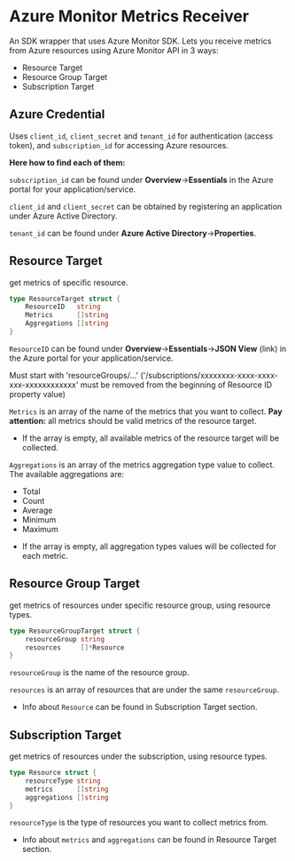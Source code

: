 # Azure Monitor Metrics Receiver

An SDK wrapper that uses Azure Monitor SDK. 
Lets you receive metrics from Azure resources using Azure Monitor API in 3 ways:

- Resource Target
- Resource Group Target
- Subscription Target

## Azure Credential

Uses `client_id`, `client_secret` and `tenant_id` for authentication (access token),
and `subscription_id` for accessing Azure resources.

**Here how to find each of them:**

`subscription_id` can be found under **Overview**->**Essentials** in the Azure portal for your application/service.

`client_id` and `client_secret` can be obtained by registering an application under Azure Active Directory.

`tenant_id` can be found under **Azure Active Directory**->**Properties**.

## Resource Target

get metrics of specific resource.

```go
type ResourceTarget struct {
	ResourceID   string
	Metrics      []string
	Aggregations []string
}
```

`ResourceID` can be found under **Overview**->**Essentials**->**JSON View** (link) in the Azure
portal for your application/service.

Must start with 'resourceGroups/...' ('/subscriptions/xxxxxxxx-xxxx-xxxx-xxx-xxxxxxxxxxxx' must be removed from the 
beginning of Resource ID property value)

`Metrics` is an array of the name of the metrics that you want to collect. 
**Pay attention:** all metrics should be valid metrics of the resource target.

* If the array is empty, all available metrics of the resource target will be collected.

`Aggregations` is an array of the metrics aggregation type value to collect. The available aggregations are:

- Total
- Count
- Average
- Minimum
- Maximum

* If the array is empty, all aggregation types values will be collected for each metric.

## Resource Group Target

get metrics of resources under specific resource group, using resource types.

```go
type ResourceGroupTarget struct {
    resourceGroup string
    resources     []*Resource
}
```

`resourceGroup` is the name of the resource group.

`resources` is an array of resources that are under the same `resourceGroup`.

* Info about `Resource` can be found in Subscription Target section.

## Subscription Target

get metrics of resources under the subscription, using resource types.

```go
type Resource struct {
    resourceType string
    metrics      []string
    aggregations []string
}
```

`resourceType` is the type of resources you want to collect metrics from.

* Info about `metrics` and `aggregations` can be found in Resource Target section.
